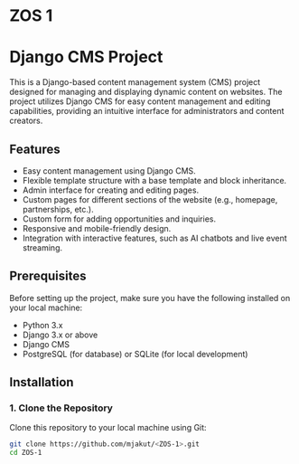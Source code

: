 # ZOS 1
 
# Django CMS Project

This is a Django-based content management system (CMS) project designed for managing and displaying dynamic content on websites. The project utilizes Django CMS for easy content management and editing capabilities, providing an intuitive interface for administrators and content creators.

## Features

- Easy content management using Django CMS.
- Flexible template structure with a base template and block inheritance.
- Admin interface for creating and editing pages.
- Custom pages for different sections of the website (e.g., homepage, partnerships, etc.).
- Custom form for adding opportunities and inquiries.
- Responsive and mobile-friendly design.
- Integration with interactive features, such as AI chatbots and live event streaming.

## Prerequisites

Before setting up the project, make sure you have the following installed on your local machine:

- Python 3.x
- Django 3.x or above
- Django CMS
- PostgreSQL (for database) or SQLite (for local development)

## Installation

### 1. Clone the Repository

Clone this repository to your local machine using Git:

```bash
git clone https://github.com/mjakut/<ZOS-1>.git
cd ZOS-1
